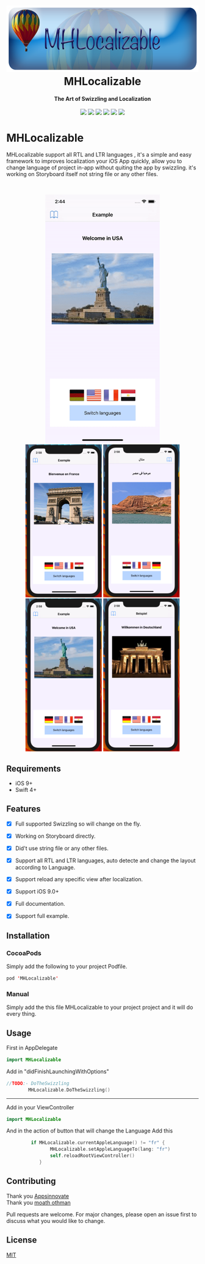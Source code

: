 <h1 align="center">
  <img src="/Images/banner.png" height="175"/>
  <br>
  MHLocalizable
  <br>
</h1>

<h4 align="center">The Art of Swizzling and Localization</h4>

<p align="center">
  
   <img src="https://img.shields.io/badge/build-passing-green.svg"/>
   <img src="https://img.shields.io/badge/pod-v0.1.4-blue.svg"/>
   <img src="https://img.shields.io/badge/license-MIT-lightgrey.svg"/>
   <img src="https://img.shields.io/badge/platform-iOS%209%2B-red.svg"/>
   <img src="https://img.shields.io/badge/language-Swift%204-orange.svg"/>
   <img src="https://img.shields.io/badge/license-MIT-lightgrey.svg"/>
   
</p>


# MHLocalizable
MHLocalizable support all RTL and LTR languages , it's a simple and easy framework to improves localization your iOS App quickly, allow you to change language of project in-app without quiting the app by swizzling. it's working on Storyboard itself not string file or any other files. 

<br>
<p align="center">
  
<img src="/Images/gif.gif" width="300"/>
<br>
  <img src="/Images/d.png" width="200" height="400"/>
  <img src="/Images/e.png" width="200" height="400"/>
  <img src="/Images/u.png" width="200" height="400"/>
  <img src="/Images/f.png" width="200" height="400"/>

</p>

## Requirements
* iOS 9+
* Swift 4+

## Features

- [x] Full supported Swizzling so will change on the fly.
- [x] Working on Storyboard directly.
- [x] Did't use string file or any other files. 
- [x] Support all RTL and LTR languages, auto detecte and change the layout according to Language. 
- [x] Support reload any specific view after localization.
- [x] Support iOS 9.0+ 
- [x] Full documentation.
- [x] Support full example.


## Installation

### CocoaPods
Simply add the following to your project Podfile.
```swift
pod 'MHLocalizable'
```
### Manual
Simply add the this file MHLocalizable to your project project and it will do every thing.



## Usage
First in AppDelegate
```swift
import MHLocalizable
```
Add in "didFinishLaunchingWithOptions"
```swift
//TODO:- DoTheSwizzling
        MHLocalizable.DoTheSwizzling()
```
------------------
Add in your ViewController
```swift
import MHLocalizable
```
And in the action of button that will change the Language Add this
```swift
         if MHLocalizable.currentAppleLanguage() != "fr" {
                MHLocalizable.setAppleLanguageTo(lang: "fr")
                self.reloadRootViewController()
            }
```


## Contributing
Thank you <a href="https://www.Appsinnovate.com/">Appsinnovate</a>  
Thank you <a href="https://medium.com/if-let-swift-programming/working-with-localization-in-swift-4a87f0d393a4/">moath othman</a>  

Pull requests are welcome. For major changes, please open an issue first to discuss what you would like to change.



## License
[MIT](https://choosealicense.com/licenses/mit/)
